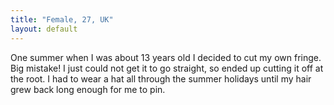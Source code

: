 ```yaml
---
title: "Female, 27, UK"
layout: default
---
```

One summer when I was about 13 years old I decided to cut my own fringe. Big mistake! I just could not get it to go straight, so ended up cutting it off at the root. I had to wear a hat all through the summer holidays until my hair grew back long enough for me to pin.

